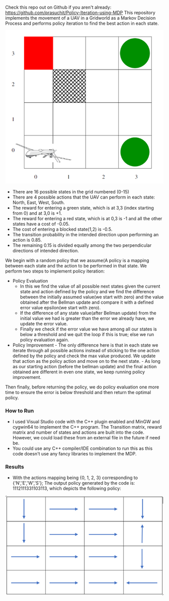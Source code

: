 Check this repo out on Github if you aren't already: https://github.com/prasuchit/Policy-Iteration-using-MDP
This repository implements the movement of a UAV in a Gridworld as a Markov Decision Process and performs policy iteration to find the best action in each state. 

![Gridworld with UAV](https://raw.githubusercontent.com/prasuchit/Policy-Iteration-using-MDP/master/UAV-gridworld.PNG)

 * There are 16 possible states in the grid numbered (0-15)
 * There are 4 possible actions that the UAV can perform in each state: North, East, West, South.
 * The reward for entering a green state, which is at 3,3 (index starting from 0) and at 3,0 is +1.
 * The reward for entering a red state, which is at 0,3 is -1 and all the other states have a cost of -0.05.
 * The cost of entering a blocked state(1,2) is -0.5.
 * The transition probability in the intended direction upon performing an action is 0.85.
 * The remaining 0.15 is divided equally among the two perpendicular directions of intended direction.

We begin with a random policy that we assume(A policy is a mapping between each state and the action to be performed in that state. We perform two steps to implement policy iteration: 
  * Policy Evaluation
    - In this we find the value of all possible next states given the current state and action defined by the policy and we find the difference between the initially assumed value(we start with zero) and the value obtained after the Bellman update and compare it with a defined error value epsilon(we start with zero).
    - If the difference of any state value(after Bellman update) from the initial value we had is greater than the error we already have, we update the error value.
    - Finally we check if the error value we have among all our states is below a threshold and we quit the loop if this is true; else we run policy evaluation again.
   * Policy Improvement
    - The only difference here is that in each state we iterate through all possible actions instead of sticking to the one action defined by the policy and check the max value produced. We update that action as the policy action and move on to the next state.
    - As long as our starting action (before the bellman update) and the final action obtained are different in even one state, we keep running policy improvement.
    
Then finally, before returning the policy, we do policy evaluation one more time to ensure the error is below threshold and then return the optimal policy.

### How to Run ###

 * I used Visual Studio code with the C++ plugin enabled and MinGW and cygwin64 to implement the C++ program. The Transition matrix, reward matrix and number of states and actions are built into the code. However, we could load these from an external file in the future if need be.
 * You could use any C++ compiler/IDE combination to run this as this code doesn't use any fancy libraries to implement the MDP.

### Results ###

  * With the actions mapping being {0, 1, 2, 3} corresponding to {'N','E','W','S'}; The output policy generated by the code is: 1112111331103113, which depicts the following policy:

  ![Result of Policy Iteration](https://raw.githubusercontent.com/prasuchit/Policy-Iteration-using-MDP/master/Result.PNG)